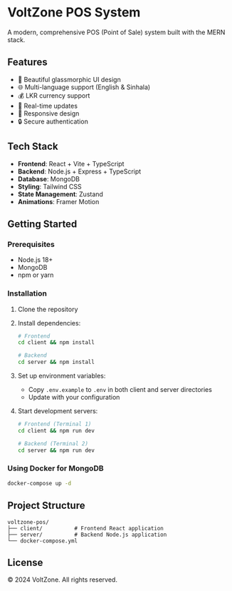 # VoltZone POS System

A modern, comprehensive POS (Point of Sale) system built with the MERN stack.

## Features
- 🎨 Beautiful glassmorphic UI design
- 🌐 Multi-language support (English & Sinhala)
- 💰 LKR currency support
- 🚀 Real-time updates
- 📱 Responsive design
- 🔒 Secure authentication

## Tech Stack
- **Frontend**: React + Vite + TypeScript
- **Backend**: Node.js + Express + TypeScript
- **Database**: MongoDB
- **Styling**: Tailwind CSS
- **State Management**: Zustand
- **Animations**: Framer Motion

## Getting Started

### Prerequisites
- Node.js 18+
- MongoDB
- npm or yarn

### Installation

1. Clone the repository
2. Install dependencies:
   ```bash
   # Frontend
   cd client && npm install

   # Backend
   cd server && npm install
   ```

3. Set up environment variables:
   - Copy `.env.example` to `.env` in both client and server directories
   - Update with your configuration

4. Start development servers:
   ```bash
   # Frontend (Terminal 1)
   cd client && npm run dev

   # Backend (Terminal 2)
   cd server && npm run dev
   ```

### Using Docker for MongoDB
```bash
docker-compose up -d
```

## Project Structure
```
voltzone-pos/
├── client/          # Frontend React application
├── server/          # Backend Node.js application
└── docker-compose.yml
```

## License
© 2024 VoltZone. All rights reserved.
